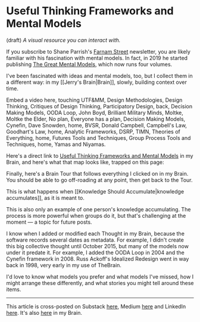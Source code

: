 # Useful Thinking Frameworks and Mental Models
(draft) 
*A visual resource you can interact with.*

If you subscribe to Shane Parrish's [Farnam Street](https://fs.blog/) newsletter, you are likely familiar with his fascination with mental models. In fact, in 2019 he started publishing [The Great Mental Models](https://www.amazon.com/gp/product/B07P79P8ST/jerrymichalskisr), which now runs four volumes. 

I've been fascinated with ideas and mental models, too, but I collect them in a different way: in my [[Jerry's Brain|Brain]], slowly, building context over time. 

Embed a video here, touching UTF&MM, Design Methodologies, Design Thinking, Critiques of Design Thinking, Participatory Design, back, Decision Making Models, OODA Loop, John Boyd, Brilliant Military Minds, Moltke, Moltke the Elder, No plan, Everyone has a plan, Decision Making Models, Cynefin, Dave Snowden, home, BVSR, Donald Campbell, Campbell's Law, Goodhart's Law, home, Analytic Frameworks, DSRP, TIMN, Theories of Everything, home, Futures Tools and Techniques, Group Process Tools and Techniques, home, Yamas and Niyamas. 

Here's a direct link to [Useful Thinking Frameworks and Mental Models]() in my Brain, and here's what that map looks like, trapped on this page: 

Finally, here's a Brain Tour that follows everything I clicked on in my Brain. You should be able to go off-roading at any point, then get back to the Tour. 

This is what happens when [[Knowledge Should Accumulate|knowledge accumulates]], as it is meant to. 

This is also only an example of one person's knowledge accumulating. The process is more powerful when groups do it, but that's challenging at the moment — a topic for future posts. 

I know when I added or modified each Thought in my Brain, because the software records several dates as metadata. For example, I didn't create this big collective thought until October 2015, but many of the models now under it predate it. For example, I added the OODA Loop in 2004 and the Cynefin framework in 2008. Russ Ackoff's Idealized Redesign went in way back in 1998, very early in my use of TheBrain. 

I'd love to know what models you prefer and what models I've missed, how I might arrange these differently, and what stories you might tell around these items. 

--- 
This article is cross-posted on Substack [here](), Medium [here]() and LinkedIn [here](). It's also [here]() in my Brain. 